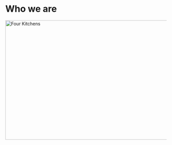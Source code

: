 # Who we are

<p class="large">
  <img src="img/4K-lockup-large.png" alt="Four Kitchens" width="800" height="374" />
</p>

